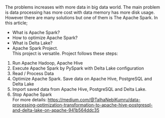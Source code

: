 The problems increases with more data in big data world. The main problem is data processing has more cost with data memory has more disk usage. However there are many solutions but one of them is The Apache Spark. In this article;

* What is Apache Spark?
* How to optimize Apache Spark?
* What is Delta Lake?
* Apache Spark Project. <br>
This project is versatile. Project follows these steps:

1. Run Apache Hadoop, Apache Hive
2. Execute Apache Spark by PySpark with Delta Lake configuration
3. Read / Process Data
4. Optimize Apache Spark. Save data on Apache Hive, PostgreSQL and Delta Lake
5. Import saved data from Apache Hive, PostgreSQL and Delta Lake.
6. Stop Apache Spark <br>
For more details: https://medium.com/@TalhaNebiKumru/data-processing-optimization-transformation-to-apache-hive-postgresql-and-delta-lake-on-apache-941b564ddc35
